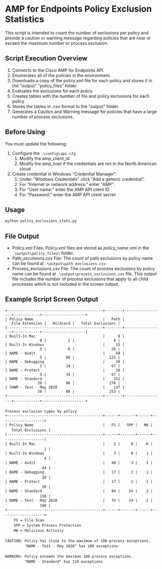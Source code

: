 # AMP for Endpoints Policy Exclusion Statistics

This script is intended to count the number of exclusions per policy and provide a caution or warning message regarding policies that are near or exceed the maximum number or process exclusion.

## Script Execution Overview

1. Connects to the Cisco AMP for Endpoints API.
2. Enumerates all of the policies in the environment.
3. Downloads a copy of the policy.xml file for each policy and stores it in the "output" "policy_files" folder.
4. Evaluates the exclusions for each policy.
5. Creates tables with the number of file and policy exclusions for each policy.
6. Stores the tables in .csv format to the "output" folder.
7. Generates a Caution and Warning message for policies that have a large number of process exclusions.

## Before Using

You must update the following:

1. Configure the ```.\config\api.cfg```
   1. Modify the amp_client_id
   2. Modify the amp_host if the credentials are not in the North American cloud
2. Create credential in Windows "Credential Manager"
   1. Under "Windows Credentials" click "Add a generic credential".
   2. For "Internet or network address:" enter "AMP".
   3. For "User name:" enter the AMP API client ID
   4. For "Password:" enter the AMP API client secret

## Usage

```cmd
python policy_exclusions_stats.py
```

## File Output

- Policy.xml Files: Policy.xml files are stored as *policy_name*.xml in the ```.\output\policy_files\``` folder.
- Path_exculsions.csv File: The count of path exclusions by policy name can be found at ```.\output\path_exclusions.csv```.
- Process_exclusions.csv File: The count of process exclusions by policy name can be found at ```.\output\process_exclusions.csv``` file. This output file includes the number of process exclusions that apply to all child processes which is not included in the screen output.

## Example Script Screen Output

``+--------------------------------------------+--------+------------------+------------+--------------------+``  
``| Policy Name                                |   Path |   File Extension |   Wildcard |   Total Exclusions |``  
``|--------------------------------------------+--------+------------------+------------+--------------------|``  
``| Built-In Mac                               |      6 |                0 |          2 |                  8 |``  
``| Built-In Windows                           |     15 |                5 |          6 |                 26 |``  
``| NAME - Audit                               |     60 |                5 |         60 |                125 |``  
``| NAME - Debugging                           |     28 |                5 |         34 |                 67 |``  
``| NAME - Protect                             |     28 |                5 |         34 |                 67 |``  
``| NAME - Standard                            |    152 |               28 |         96 |                276 |``  
``| SHWM - Test - May 2020                     |    137 |               28 |         88 |                253 |``  
``+--------------------------------------------+--------+------------------+------------+--------------------+``   
`` ``   
``Process exclusion types by policy``   
``+--------------------------------------------+------+-------+------+--------------------+``   
``| Policy Name                                |   FS |   SPP |   MA |   Total Exclusions |``   
``|--------------------------------------------+------+-------+------+--------------------|``   
``| Built-In Mac                               |    2 |     0 |    0 |                  2 |``   
``| Built-In Windows                           |    3 |     0 |    1 |                  4 |``   
``| NAME - Audit                               |   40 |     3 |    1 |                 44 |``   
``| NAME - Debugging                           |   17 |     2 |    1 |                 20 |``   
``| NAME - Protect                             |   17 |     2 |    1 |                 20 |``   
``| NAME - Standard                            |   84 |    24 |    2 |                110 |``   
``| NAME - Test - May 2020                     |   74 |    24 |    2 |                100 |``   
``+--------------------------------------------+------+-------+------+--------------------+``   
``    FS = File Scan``   
``    SPP = System Process Protection``   
``    MA = Malicious Activity``   
`` ``   
``CAUTION: Policy has close to the maximum of 100 process exceptions.``   
``         "NAME - Test - May 2020" has 100 exceptions``   
`` ``   
``WARNING: Policy exceeds the maximum 100 process exceptions.``   
``         "NAME - Standard" has 110 exceptions``   